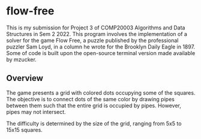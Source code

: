 # flow-free

This is my submission for Project 3 of COMP20003 Algorithms and Data Structures in Sem 2 2022. This program involves the implementation of a solver for the game Flow Free, a puzzle published by the professional puzzler Sam Loyd, in a column he wrote for the Brooklyn Daily Eagle in 1897. Some of code is built upon the open-source terminal version made available by mzucker.

## Overview

The game presents a grid with colored dots occupying some of the squares. The objective is to connect dots of the same color by drawing pipes between them such that the entire grid is occupied by pipes. However, pipes may not intersect. 

The difficulty is determined by the size of the grid, ranging from 5x5 to 15x15 squares.



